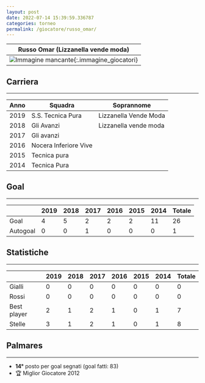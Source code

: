 ```yaml
---
layout: post
date: 2022-07-14 15:39:59.336787
categories: torneo
permalink: /giocatore/russo_omar/
---
```

<link rel='stylesheets' href='./../assets/giocatori.css'>

| Russo Omar (Lizzanella vende moda) |
|:-----:|
| ![Immagine mancante]('./../../assets/giocatori/russo_omar.png){:.immagine_giocatori} |


## Carriera
----

|Anno|Squadra|Soprannome|
|:---:|---|---|
|2019|S.S. Tecnica Pura|Lizzanella Vende Moda|
|2018|Gli Avanzi|Lizzanella vende moda|
|2017|Gli avanzi||
|2016|Nocera Inferiore Vive||
|2015|Tecnica pura||
|2014|Tecnica Pura||


## Goal
----

| |2019|2018|2017|2016|2015|2014| Totale |
|---|---|---|---|---|---|---|---|
|Goal|4|5|2|2|2|11|26|
|Autogoal|0|0|1|0|0|0|1|


## Statistiche
----

| |2019|2018|2017|2016|2015|2014| Totale |
|---|---|---|---|---|---|---|---|
|Gialli|0|0|0|0|0|0|0|
|Rossi|0|0|0|0|0|0|0|
|Best player|2|1|2|1|0|1|7|
|Stelle|3|1|2|1|0|1|8|


## Palmares
----

- **14°** posto per goal segnati (goal fatti: 83)
- 🏆 Miglior Giocatore 2012